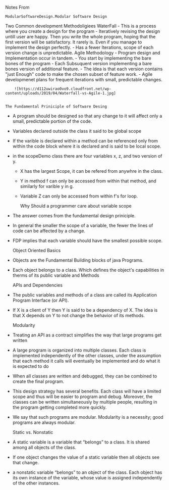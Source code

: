            
Notes From 


    ModularSoftwareDesign.Modular Software Design
Two Common development Methodoligiees
    WaterFall
        - This is a process where you create a design for the program
        - Iteratively revising the design untill user are happy.
          Then you write the whole program, hoping that the first version will be 
          satisfactory. It rarely is. Even if you manage to implement the design perfectly.
        - Has a fewer Iterations, scope of each version change is unpredictable.
    Agile Methodology
        - Program design and Implementation occur in tandem.
        - You start by implementing the bare bones of the program
        - Each Subsuquent version implementing a bare bones version of 
            additional feature.
        - The idea is that each version contains "just Enough" code to make the 
            chosen subset of feature work.
        - Agile developmenet plans for frequent iterations with small, predictable changes.


        ![https://d112uwirao0vo9.cloudfront.net/wp-content/uploads/2019/04/Waterfall-vs-Agile-1.jpg]


    The Fundamental Priniciple of Software Desing
- A program should be designed so that any change to it will affect only a small, predictable portion of the code.
- Variables declared outside the class it said to be global scope
- If the varible is declared within a method can be referenced only from within the code block where it is declared and is said to be local scope.
- in the scopeDemo class there are four variables x, z, and two version of y.
  - X has the largest Scope, it can be refered from anywhre in the class.
  - Y in method f can only be accessed from within that method, and similarly for varible y in g.
  - Variable Z can only be accessed from within f's for loop.


    Why Should a programmer care about variable scope
- The answer comes from the fundamental design priniciple. 
- In general the smaller the scope of a variable, the fewer the lines of code can be affected by a change. 
- FDP implies that each variable should have the smallest possible scope.


    Object Oriented Basics
- Objects are the Fundamental Building blocks of java Programs.
- Each object belongs to a class. Which defines the object's capabilities in therms of its public variable and Methods

    APIs and Dependencies
- The public variables and methods of a class are called its Application Program Interface (or API).
- If X is a client of Y then Y is said to be a dependency of X. The idea is that X depends on Y to not change the behavior of its methods. 

  Modularity
- Treating an API as a contract simplifies the way that large programs get written
- A large program is organized into multiple classes. Each class is implemented independently of the other classes, under the assumption that each method it calls will eventually be implemented and do what it is expected to do
- When all classes are written and debugged, they can be combined to create the final program.
- This design strategy has several benefits. Each class will have a limited scope and thus will be easier to program and debug. Moreover, the classes can be written simultaneously by multiple people, resulting in the program getting completed more quickly.
- We say that such programs are modular. Modularity is a necessity; good programs are always modular. 

  Static vs. Nonstatic
- A static variable is a variable that “belongs” to a class. It is shared among all objects of the class.
- If one object changes the value of a static variable then all objects see that change.
- a nonstatic variable “belongs” to an object of the class. Each object has its own instance of the variable, whose value is assigned independently of the other instances.
